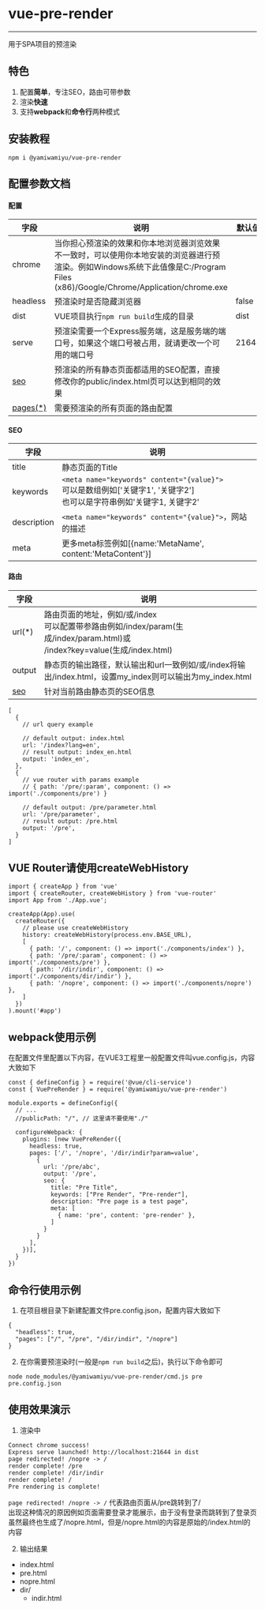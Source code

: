 # vue-pre-render

<hr />
用于SPA项目的预渲染

## 特色

1.  配置**简单**，专注SEO，路由可带参数
2.  渲染**快速**
3.  支持**webpack**和**命令行**两种模式


## 安装教程


```
npm i @yamiwamiyu/vue-pre-render
```

## 配置参数文档
#### 配置

| 字段       | 说明                                                                                                                              | 默认值   |
|----------|---------------------------------------------------------------------------------------------------------------------------------|-------|
| chrome   | 当你担心预渲染的效果和你本地浏览器浏览效果不一致时，可以使用你本地安装的浏览器进行预渲染。例如Windows系统下此值像是C:/Program Files (x86)/Google/Chrome/Application/chrome.exe |       |
| headless | 预渲染时是否隐藏浏览器                                                                                                                     | false |
| dist     | VUE项目执行`npm run build`生成的目录                                                                                                                     | dist  |
| serve    | 预渲染需要一个Express服务端，这是服务端的端口号，如果这个端口号被占用，就请更改一个可用的端口号                                                                             | 21644 |
| [seo](#seo)      | 预渲染的所有静态页面都适用的SEO配置，直接修改你的public/index.html页可以达到相同的效果                                                                                                             |       |
| [pages(*)](#路由)    | 需要预渲染的所有页面的路由配置                                                                                                                 |       |

#### SEO

| 字段          | 说明                                                                                     |
|-------------|----------------------------------------------------------------------------------------|
| title       | 静态页面的Title                                                                             |
| keywords    | `<meta name="keywords" content="{value}">`<br>可以是数组例如['关键字1', '关键字2']<br>也可以是字符串例如'关键字1, 关键字2' |     |
| description | `<meta name="keywords" content="{value}">`，网站的描述                                         |
| meta        | 更多meta标签例如[{name:'MetaName', content:'MetaContent'}]                                   |

#### 路由

| 字段     | 说明                                                               |
|--------|------------------------------------------------------------------|
| url(*)    | 路由页面的地址，例如/或/index<br>可以配置带参路由例如/index/param(生成/index/param.html)或<br>/index?key=value(生成/index.html)       |
| output | 静态页的输出路径，默认输出和url一致例如/或/index将输出/index.html，设置my_index则可以输出为my_index.html |
| [seo](#seo)    | 针对当前路由静态页的SEO信息                                                  |

```
[
  {
    // url query example

    // default output: index.html
    url: '/index?lang=en',
    // result output: index_en.html
    output: 'index_en',
  },
  {
    // vue router with params example
    // { path: '/pre/:param', component: () => import('./components/pre') }

    // default output: /pre/parameter.html
    url: '/pre/parameter',
    // result output: /pre.html
    output: '/pre',
  }
]
```


## VUE Router请使用createWebHistory

```
import { createApp } from 'vue'
import { createRouter, createWebHistory } from 'vue-router'
import App from './App.vue';

createApp(App).use(
  createRouter({
    // please use createWebHistory
    history: createWebHistory(process.env.BASE_URL),
    [
      { path: '/', component: () => import('./components/index') },
      { path: '/pre/:param', component: () => import('./components/pre') },
      { path: '/dir/indir', component: () => import('./components/dir/indir') },
      { path: '/nopre', component: () => import('./components/nopre') },
    ]
  })
).mount('#app')
```


## webpack使用示例

在配置文件里配置以下内容，在VUE3工程里一般配置文件叫vue.config.js，内容大致如下

```
const { defineConfig } = require('@vue/cli-service')
const { VuePreRender } = require('@yamiwamiyu/vue-pre-render')

module.exports = defineConfig({
  // ...
  //publicPath: "/", // 这里请不要使用"./"
  
  configureWebpack: {
    plugins: [new VuePreRender({
      headless: true,
      pages: ['/', '/nopre', '/dir/indir?param=value', 
        {
          url: '/pre/abc',
          output: '/pre',
          seo: {
            title: "Pre Title",
            keywords: ["Pre Render", "Pre-render"],
            description: "Pre page is a test page",
            meta: [
              { name: 'pre', content: 'pre-render' },
            ]
          }
        }
      ],
    })],
  }
})
```
    
    
## 命令行使用示例

1.  在项目根目录下新建配置文件pre.config.json，配置内容大致如下

```
{
  "headless": true,
  "pages": ["/", "/pre", "/dir/indir", "/nopre"]
}
```

2.  在你需要预渲染时(一般是`npm run build`之后)，执行以下命令即可

```
node node_modules/@yamiwamiyu/vue-pre-render/cmd.js pre pre.config.json
```

## 使用效果演示

1.  渲染中
```
Connect chrome success!
Express serve launched! http://localhost:21644 in dist
page redirected! /nopre -> /
render complete! /pre
render complete! /dir/indir
render complete! /
Pre rendering is complete!
```

`page redirected! /nopre -> /` 代表路由页面从/pre跳转到了/<br>出现这种情况的原因例如页面需要登录才能展示，由于没有登录而跳转到了登录页<br>虽然最终也生成了/nopre.html，但是/nopre.html的内容是原始的/index.html的内容


2.  输出结果
- index.html
- pre.html
- nopre.html
- dir/
  - indir.html
